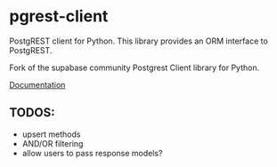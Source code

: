 # pgrest-client

PostgREST client for Python. This library provides an ORM interface to PostgREST.

Fork of the supabase community Postgrest Client library for Python.

[Documentation](https://anand2312.github.io/pgrest)

## TODOS:

- upsert methods
- AND/OR filtering
- allow users to pass response models?
